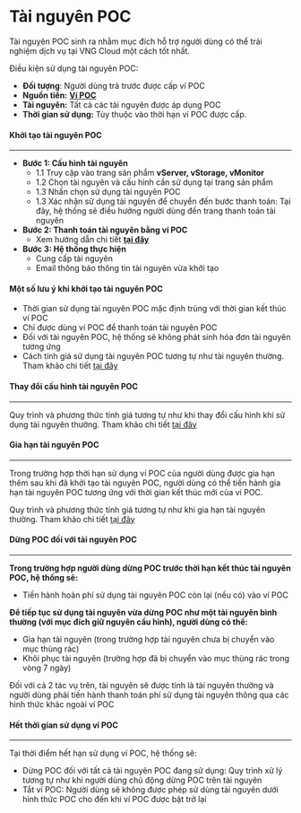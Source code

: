 # Tài nguyên POC

Tài nguyên POC sinh ra nhằm mục đích hỗ trợ người dùng có thể trải nghiệm dịch vụ tại VNG Cloud một cách tốt nhất.&#x20;

Điều kiện sử dụng tài nguyên POC:

* **Đối tượng**: Người dùng trả trước được cấp ví POC
* **Nguồn tiền:** [**Ví POC**](../../thanh-toan/thanh-toan-tai-nguyen-poc.md)
* **Tài nguyên:** Tất cả các tài nguyên được áp dụng POC
* **Thời gian sử dụng:** Tùy thuộc vào thời hạn ví POC được cấp.

#### Khởi tạo tài nguyên POC <a href="#tainguyenpoc-khoitaotainguyenpoc" id="tainguyenpoc-khoitaotainguyenpoc"></a>

***

* **Bước 1: Cấu hình tài nguyên**&#x20;
  * 1.1 Truy cập vào trang sản phẩm **vServer, vStorage, vMonitor**
  * 1.2 Chọn tài nguyên và cấu hình cần sử dụng tại trang sản phẩm
  * 1.3 Nhấn chọn sử dụng tài nguyên POC
  * 1.3 Xác nhận sử dụng tài nguyên để chuyển đến bước thanh toán: Tại đây, hệ thống sẽ điều hướng người dùng đến trang thanh toán tài nguyên
* **Bước 2: Thanh toán tài nguyên bằng ví POC**
  * Xem hướng dẫn chi tiết [**tại đây**](../../thanh-toan/thanh-toan-tai-nguyen-poc.md)
* **Bước 3: Hệ thống thực hiện**
  * Cung cấp tài nguyên&#x20;
  * Email thông báo thông tin tài nguyên vừa khởi tạo

#### Một số lưu ý khi khởi tạo tài nguyên POC <a href="#tainguyenpoc-motsoluuykhikhoitaotainguyenpoc" id="tainguyenpoc-motsoluuykhikhoitaotainguyenpoc"></a>

* Thời gian sử dụng tài nguyên POC mặc định trùng với thời gian kết thúc ví POC
* Chỉ được dùng ví POC để thanh toán tài nguyên POC
* Đối với tài nguyên POC, hệ thống sẽ không phát sinh hóa đơn tài nguyên tương ứng
* Cách tính giá sử dụng tài nguyên POC tương tự như tài nguyên thường. Tham khảo chi tiết [tại đây](../khoi-tao-tai-nguyen.md)

#### Thay đổi cấu hình tài nguyên POC <a href="#tainguyenpoc-thaydoicauhinhtainguyenpoc" id="tainguyenpoc-thaydoicauhinhtainguyenpoc"></a>

***

Quy trình và phương thức tính giá tương tự như khi thay đổi cấu hình khi sử dụng tài nguyên thường. Tham khảo chi tiết [tại đây](../thay-doi-cau-hinh-tai-nguyen.md)

#### Gia hạn tài nguyên POC <a href="#tainguyenpoc-giahantainguyenpoc" id="tainguyenpoc-giahantainguyenpoc"></a>

***

Trong trường hợp thời hạn sử dụng ví POC của người dùng được gia hạn thêm sau khi đã khởi tạo tài nguyên POC, người dùng có thể tiến hành gia hạn tài nguyên POC tương ứng với thời gian kết thúc mới của ví POC.

Quy trình và phương thức tính giá tương tự như khi gia hạn tài nguyên thường. Tham khảo chi tiết [tại đây](../gia-han-tai-nguyen.md)

#### Dừng POC đối với tài nguyên POC <a href="#tainguyenpoc-dungpocdoivoitainguyenpoc" id="tainguyenpoc-dungpocdoivoitainguyenpoc"></a>

***

**Trong trường hợp người dùng dừng POC trước thời hạn kết thúc tài nguyên POC, hệ thống sẽ:**

* Tiến hành hoàn phí sử dụng tài nguyên POC còn lại (nếu có) vào ví POC

**Để tiếp tục sử dụng tài nguyên vừa dừng POC như một tài nguyên bình thường (với mục đích giữ nguyên cấu hình), người dùng có thể:**

* Gia hạn tài nguyên (trong trường hợp tài nguyên chưa bị chuyển vào mục thùng rác)
* Khôi phục tài nguyên (trường hợp đã bị chuyển vào mục thùng rác trong vòng 7 ngày)

Đối với cả 2 tác vụ trên, tài nguyên sẽ được tính là tài nguyên thường và người dùng phải tiến hành thanh toán phí sử dụng tài nguyên thông qua các hình thức khác ngoài ví POC

#### Hết thời gian sử dụng ví POC <a href="#tainguyenpoc-hetthoigiansudungvipoc" id="tainguyenpoc-hetthoigiansudungvipoc"></a>

***

Tại thời điểm hết hạn sử dụng ví POC, hệ thống sẽ:

* Dừng POC đối với tất cả tài nguyên POC đang sử dụng: Quy trình xử lý tương tự như khi người dùng chủ động dừng POC trên tài nguyên
* Tắt ví POC: Người dùng sẽ không được phép sử dùng tài nguyên dưới hình thức POC cho đến khi ví POC được bật trở lại
